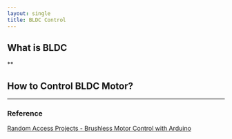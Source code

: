 ```yaml
---
layout: single
title: BLDC Control
---
```

## What is BLDC
**

## How to Control BLDC Motor?






---
### Reference
[Random Access Projects - Brushless Motor Control with Arduino](https://youtu.be/_aAwbQtJsLo?si=IPLQtn7Tc0CrZCuY)
